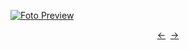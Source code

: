[![Foto Preview](preview/project-1183.avif)](https://project-1183.vercel.app/)

<div align="center" style="display: flex; justify-content: center;">
  <a  href="https://github.com/20essentials/project-1182" target="_blank">&#8592;</a>
  &nbsp;&nbsp;
  <a  href="https://github.com/20essentials/project-1184" target="_blank">&#8594;</a>
</div>
